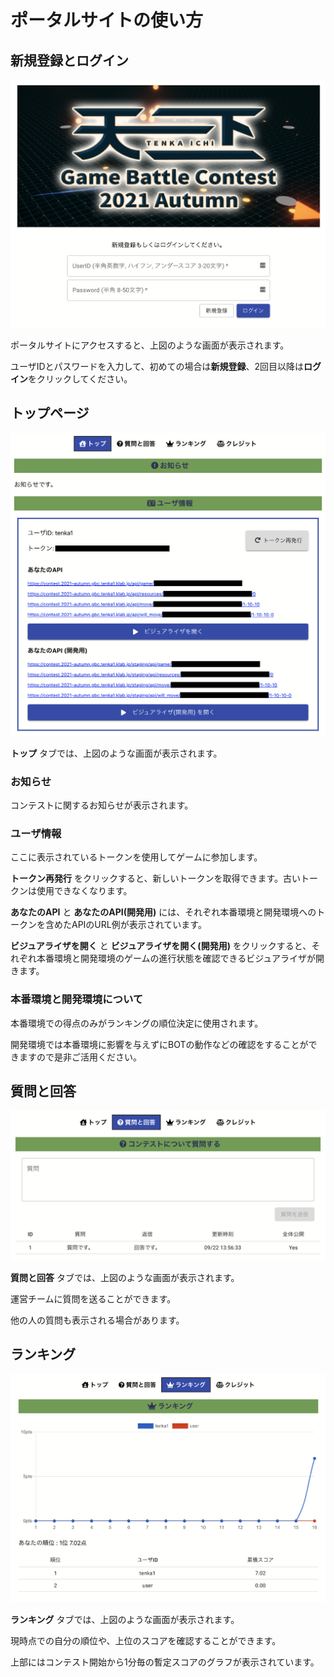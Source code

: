 ポータルサイトの使い方
====
## 新規登録とログイン
![ログインページ](/img/portal_login.png)

ポータルサイトにアクセスすると、上図のような画面が表示されます。

ユーザIDとパスワードを入力して、初めての場合は**新規登録**、2回目以降は**ログイン**をクリックしてください。

## トップページ
![トップページ](/img/portal_top.png)

**トップ** タブでは、上図のような画面が表示されます。

### お知らせ
コンテストに関するお知らせが表示されます。


### ユーザ情報
ここに表示されているトークンを使用してゲームに参加します。

**トークン再発行** をクリックすると、新しいトークンを取得できます。古いトークンは使用できなくなります。

**あなたのAPI** と **あなたのAPI(開発用)** には、それぞれ本番環境と開発環境へのトークンを含めたAPIのURL例が表示されています。

**ビジュアライザを開く** と **ビジュアライザを開く(開発用)** をクリックすると、それぞれ本番環境と開発環境のゲームの進行状態を確認できるビジュアライザが開きます。

### 本番環境と開発環境について
本番環境での得点のみがランキングの順位決定に使用されます。

開発環境では本番環境に影響を与えずにBOTの動作などの確認をすることができますので是非ご活用ください。

## 質問と回答
![質問と回答ページ](/img/portal_clar.png)

**質問と回答** タブでは、上図のような画面が表示されます。

運営チームに質問を送ることができます。

他の人の質問も表示される場合があります。

## ランキング
![ランキングページ](/img/portal_ranking.png)

**ランキング** タブでは、上図のような画面が表示されます。

現時点での自分の順位や、上位のスコアを確認することができます。

上部にはコンテスト開始から1分毎の暫定スコアのグラフが表示されています。

